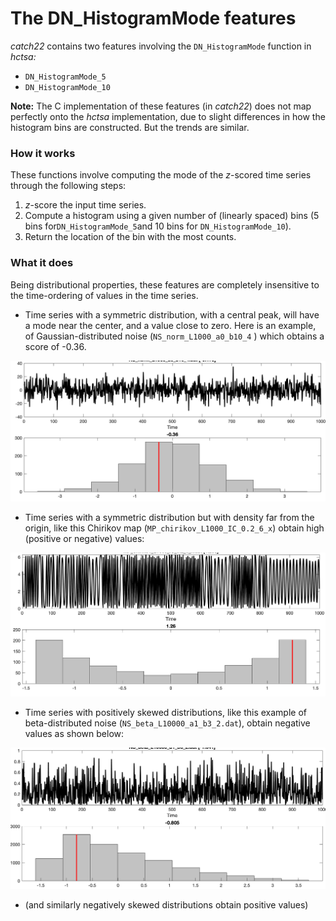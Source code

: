# The DN\_HistogramMode features

_catch22_ contains two features involving the `DN_HistogramMode` function in  _hctsa:_

* `DN_HistogramMode_5`
* `DN_HistogramMode_10`

**Note:** The C implementation of these features \(in _catch22_\) does not map perfectly onto the _hctsa_ implementation, due to slight differences in how the histogram bins are constructed. But the trends are similar.

### How it works

These functions involve computing the mode of the _z_-scored time series through the following steps:

1. _z_-score the input time series.
2. Compute a histogram using a given number of \(linearly spaced\) bins \(5 bins for`DN_HistogramMode_5`and 10 bins for `DN_HistogramMode_10`\).
3. Return the location of the bin with the most counts.

### What it does

Being distributional properties, these features are completely insensitive to the time-ordering of values in the time series.

* Time series with a symmetric distribution, with a central peak, will have a mode near the center, and a value close to zero. Here is an example, of Gaussian-distributed noise \(`NS_norm_L1000_a0_b10_4` \) which obtains a score of -0.36.

![](../.gitbook/assets/screen-shot-2021-07-23-at-17.39.49.png)

* Time series with a symmetric distribution but with density far from the origin, like this Chirikov map \(`MP_chirikov_L1000_IC_0.2_6_x`\) obtain high \(positive or negative\) values:

![](../.gitbook/assets/screen-shot-2021-07-23-at-17.41.14.png)

* Time series with positively skewed distributions, like this example of beta-distributed noise \(`NS_beta_L10000_a1_b3_2.dat`\), obtain negative values as shown below:

![](../.gitbook/assets/image.png)

* \(and similarly negatively skewed distributions obtain positive values\)

